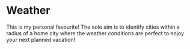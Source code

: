 # Weather
This is my personal favourite! The sole aim is to identify cities within a radius of a home city where the weather conditions are perfect to enjoy your next planned vacation!
